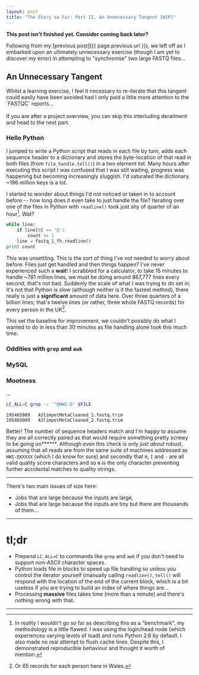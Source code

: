 ```yaml
---
layout: post
title: "The Story so Far: Part II, An Unnecessary Tangent [WIP]"
---
```


<p class="message"><b>This post isn't finished yet. Consider coming back later?</b></p>

Following from my [previous post]({{ page.previous.url }}), we left off as I embarked upon an ultimately unnecessary
exercise (though I am yet to discover my error) in attempting to "synchronise" two large FASTQ files...

## An Unnecessary Tangent
<p class="message">Whilst a learning exercise, I feel it necessary to re-iterate that this tangent could easily have been avoided had I only paid a little more attention to the `FASTQC` reports...<br /><br />
If you are after a project overview, you can skip this interluding derailment and head to the next part.</p>

### Hello Python
I jumped to write a Python script that reads in each file by turn, adds each sequence header to a dictionary and stores
the byte-location of that read in both files (from `file_handle.tell()`) in a two element list. Many hours after
executing this script I was confused that I was still waiting, progress was happening but becoming increasingly
sluggish. I'd saturated the dictionary. ~196 million keys is a lot.

I started to wonder about things I'd not noticed or taken in to account before -- how long does it even take to just
handle the file? Iterating over one of the files in Python with `readline()` took just shy of quarter of an hour[^1].
Wat?

```python
while line:
    if line[0] == '@':
        count += 1
    line = fastq_1_fh.readline()
print count 
```

This was unsettling. This is the sort of thing I've not needed to worry about before. Files just get handled and
then things happen? I've never experienced such a **wait**! I scrabbled for a calculator, to take 15 minutes to
handle ~781 million lines, we must be doing around 867,777 lines every second, that's not bad.
Suddenly the scale of what I was trying to do set in: it's not that Python is *slow* (although neither is it the
fastest method), there really is just a **significant** amount of data here. Over three quarters of a billion
lines; that's twelve lines (or rather, three whole FASTQ records) for every person in the UK[^2].

This set the baseline for improvement, we couldn't possibly do what I wanted to do in less than 30 minutes as file
handling alone took this much time.

### Oddities with `grep` and `awk`

### MySQL

### Mootness
...
```bash
LC_ALL=C grep -c '^@HWI-D' $FILE
```
```
195465089   A3limpetMetaCleaned_1.fastq.trim
195465089   A3limpetMetaCleaned_2.fastq.trim
```

Better! The number of sequence headers match and I'm happy to assume they are all correctly paired
as that would require something pretty screwy to be going on\*\*\*\*\*\*.
Although even this check is only *just about* robust, assuming that all reads are from the same suite
of machines addressed as `HWI-DXXXXX` (which I do know for sure) 
and secondly that `H`, `I` and `-` are all valid quality score
characters and so `W` is the only character preventing further accidental matches to quality strings.


* * *

There's two main issues of size here:
* Jobs that are large because the inputs are large,
* Jobs that are large because the inputs are tiny but there are thousands of them...

* * *

# tl;dr
* Prepend `LC_ALL=C` to commands like `grep` and `awk` if you don't need to support non-ASCII character spaces.
* Python loads file in blocks to speed up file handling so unless you control the iterator yourself (manually calling `readline()`, `tell()` will respond with the location of the end of the current block, which is a bit useless if you are trying to build an index of where things are...
* Processing **massive** files takes time (more than a minute) and there's nothing wrong with that.

* * *

[^1]: In reality I wouldn't go so far as describing this as a "benchmark", my methodology is a little flawed. I was using the login/head node (which experiences varying levels of load) and runs Python 2.6 by default. I also made no real attempt to flush cache lines. Despite this, I demonstrated reproducible behaviour and thought it worth of mention.

[^2]: Or 65 records for each person here in Wales.
